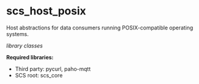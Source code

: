 # scs_host_posix
Host abstractions for data consumers running POSIX-compatible operating systems.

_library classes_

**Required libraries:** 

* Third party: pycurl, paho-mqtt
* SCS root: scs_core
